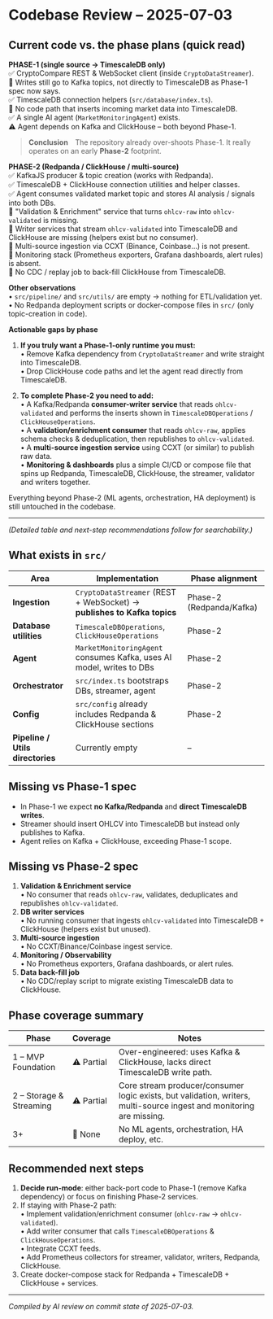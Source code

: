 # Codebase Review – 2025-07-03

## Current code vs. the phase plans (quick read)

**PHASE-1 (single source → TimescaleDB only)**  
✅ CryptoCompare REST & WebSocket client (inside `CryptoDataStreamer`).  
🚫 Writes still go to Kafka topics, not directly to TimescaleDB as Phase-1 spec now says.  
✅ TimescaleDB connection helpers (`src/database/index.ts`).  
🚫 No code path that inserts incoming market data into TimescaleDB.  
✅ A single AI agent (`MarketMonitoringAgent`) exists.  
⚠️ Agent depends on Kafka and ClickHouse – both beyond Phase-1.

> **Conclusion** The repository already over-shoots Phase-1. It really operates on an early **Phase-2** footprint.

**PHASE-2 (Redpanda / ClickHouse / multi-source)**  
✅ KafkaJS producer & topic creation (works with Redpanda).  
✅ TimescaleDB + ClickHouse connection utilities and helper classes.  
✅ Agent consumes validated market topic and stores AI analysis / signals into both DBs.  
🚫 "Validation & Enrichment" service that turns `ohlcv-raw` into `ohlcv-validated` is missing.  
🚫 Writer services that stream `ohlcv-validated` into TimescaleDB and ClickHouse are missing (helpers exist but no consumer).  
🚫 Multi-source ingestion via CCXT (Binance, Coinbase…) is not present.  
🚫 Monitoring stack (Prometheus exporters, Grafana dashboards, alert rules) is absent.  
🚫 No CDC / replay job to back-fill ClickHouse from TimescaleDB.

**Other observations**  
• `src/pipeline/` and `src/utils/` are empty → nothing for ETL/validation yet.  
• No Redpanda deployment scripts or docker-compose files in `src/` (only topic-creation in code).

**Actionable gaps by phase**

1. **If you truly want a Phase-1-only runtime you must:**  
   • Remove Kafka dependency from `CryptoDataStreamer` and write straight into TimescaleDB.  
   • Drop ClickHouse code paths and let the agent read directly from TimescaleDB.

2. **To complete Phase-2 you need to add:**  
   • A Kafka/Redpanda **consumer-writer service** that reads `ohlcv-validated` and performs the inserts shown in `TimescaleDBOperations` / `ClickHouseOperations`.  
   • A **validation/enrichment consumer** that reads `ohlcv-raw`, applies schema checks & deduplication, then republishes to `ohlcv-validated`.  
   • A **multi-source ingestion service** using CCXT (or similar) to publish raw data.  
   • **Monitoring & dashboards** plus a simple CI/CD or compose file that spins up Redpanda, TimescaleDB, ClickHouse, the streamer, validator and writers together.

Everything beyond Phase-2 (ML agents, orchestration, HA deployment) is still untouched in the codebase.

---

*(Detailed table and next-step recommendations follow for searchability.)*

## What exists in `src/`

| Area | Implementation | Phase alignment |
|------|----------------|-----------------|
| **Ingestion** | `CryptoDataStreamer` (REST + WebSocket) → **publishes to Kafka topics** | Phase-2 (Redpanda/Kafka) |
| **Database utilities** | `TimescaleDBOperations`, `ClickHouseOperations` | Phase-2 |
| **Agent** | `MarketMonitoringAgent` consumes Kafka, uses AI model, writes to DBs | Phase-2 |
| **Orchestrator** | `src/index.ts` bootstraps DBs, streamer, agent | Phase-2 |
| **Config** | `src/config` already includes Redpanda & ClickHouse sections | Phase-2 |
| **Pipeline / Utils directories** | Currently empty | – |

## Missing vs Phase-1 spec

* In Phase-1 we expect **no Kafka/Redpanda** and **direct TimescaleDB writes**.
* Streamer should insert OHLCV into TimescaleDB but instead only publishes to Kafka.
* Agent relies on Kafka + ClickHouse, exceeding Phase-1 scope.

## Missing vs Phase-2 spec

1. **Validation & Enrichment service**  
   • No consumer that reads `ohlcv-raw`, validates, deduplicates and republishes `ohlcv-validated`.
2. **DB writer services**  
   • No running consumer that ingests `ohlcv-validated` into TimescaleDB + ClickHouse (helpers exist but unused).
3. **Multi-source ingestion**  
   • No CCXT/Binance/Coinbase ingest service.
4. **Monitoring / Observability**  
   • No Prometheus exporters, Grafana dashboards, or alert rules.
5. **Data back-fill job**  
   • No CDC/replay script to migrate existing TimescaleDB data to ClickHouse.

## Phase coverage summary

| Phase | Coverage | Notes |
|-------|----------|-------|
| 1 – MVP Foundation | ⚠️ Partial | Over-engineered: uses Kafka & ClickHouse, lacks direct TimescaleDB write path. |
| 2 – Storage & Streaming | ⚠️ Partial | Core stream producer/consumer logic exists, but validation, writers, multi-source ingest and monitoring are missing. |
| 3+ | 🚫 None | No ML agents, orchestration, HA deploy, etc.

## Recommended next steps

1. **Decide run-mode**: either back-port code to Phase-1 (remove Kafka dependency) or focus on finishing Phase-2 services.
2. If staying with Phase-2 path:  
   • Implement validation/enrichment consumer (`ohlcv-raw` → `ohlcv-validated`).  
   • Add writer consumer that calls `TimescaleDBOperations` & `ClickHouseOperations`.  
   • Integrate CCXT feeds.  
   • Add Prometheus collectors for streamer, validator, writers, Redpanda, ClickHouse.
3. Create docker-compose stack for Redpanda + TimescaleDB + ClickHouse + services.

---

_Compiled by AI review on commit state of 2025-07-03._ 